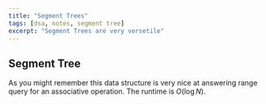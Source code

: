```yaml
---
title: "Segment Trees"
tags: [dsa, notes, segment tree]
excerpt: "Segment Trees are very versetile"
---
```


## Segment Tree

As you might remember this data structure is very nice at answering range query for an associative operation. The runtime is $O(\log N)$.
